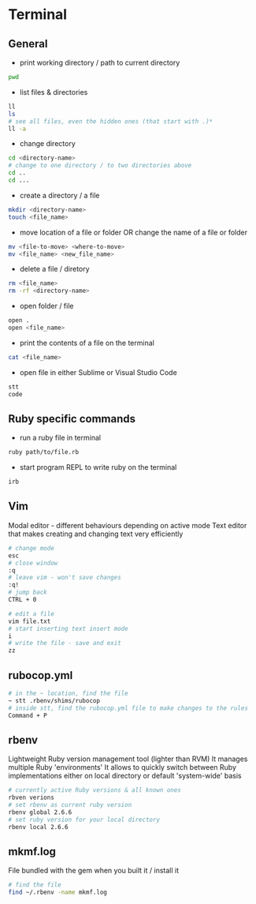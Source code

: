 # Terminal

## General

- print working directory / path to current directory
```bash
pwd
```

- list files & directories
```bash
ll
ls
# see all files, even the hidden ones (that start with .)*
ll -a
```

- change directory
```bash
cd <directory-name>
# change to one directory / to two directories above
cd ..
cd ...
```

- create a directory / a file
```bash
mkdir <directory-name>
touch <file_name>
```

- move location of a file or folder OR change the name of a file or folder
```bash
mv <file-to-move> <where-to-move>
mv <file_name> <new_file_name>
```

- delete a file / diretory
```bash
rm <file_name>
rm -rf <directory-name>
```

- open folder / file
```bash
open .
open <file_name>
```

- print the contents of a file on the terminal
```bash
cat <file_name>
```

- open file in either Sublime or Visual Studio Code
```bash
stt
code
```

## Ruby specific commands

- run a ruby file in terminal
```bash
ruby path/to/file.rb
```

- start program REPL to write ruby on the terminal
```bash
irb
```

## Vim

Modal editor - different behaviours depending on active mode
Text editor that makes creating and changing text very efficiently

```bash
# change mode
esc
# close window
:q
# leave vim - won't save changes
:q!
# jump back 
CTRL + 0

# edit a file
vim file.txt
# start inserting text insert mode
i
# write the file - save and exit
zz
```

## rubocop.yml

```bash
# in the ~ location, find the file
~ stt .rbenv/shims/rubocop 
# inside stt, find the rubocop.yml file to make changes to the rules
Command + P        
```

## rbenv

Lightweight Ruby version management tool (lighter than RVM)
It manages multiple Ruby 'environments'
It allows to quickly switch between Ruby implementations either on local directory or default 'system-wide' basis

```bash
# currently active Ruby versions & all known ones
rbven verions         
# set rbenv as current ruby version
rbenv global 2.6.6     
# set ruby version for your local directory
rbenv local 2.6.6      
```

## mkmf.log

File bundled with the gem when you built it / install it

```bash
# find the file
find ~/.rbenv -name mkmf.log
```
